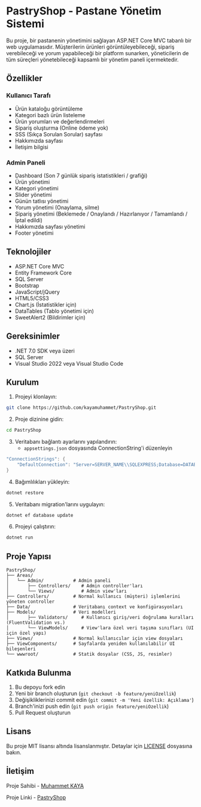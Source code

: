 # PastryShop - Pastane Yönetim Sistemi

Bu proje, bir pastanenin yönetimini sağlayan ASP.NET Core MVC tabanlı bir web uygulamasıdır. Müşterilerin ürünleri görüntüleyebileceği, sipariş verebileceği ve yorum yapabileceği bir platform sunarken, yöneticilerin de tüm süreçleri yönetebileceği kapsamlı bir yönetim paneli içermektedir.

## Özellikler

### Kullanıcı Tarafı
- Ürün kataloğu görüntüleme
- Kategori bazlı ürün listeleme
- Ürün yorumları ve değerlendirmeleri
- Sipariş oluşturma (Online ödeme yok)
- SSS (Sıkça Sorulan Sorular) sayfası
- Hakkımızda sayfası
- İletişim bilgisi

### Admin Paneli
- Dashboard (Son 7 günlük sipariş istatistikleri / grafiği)
- Ürün yönetimi
- Kategori yönetimi
- Slider yönetimi
- Günün tatlısı yönetimi
- Yorum yönetimi (Onaylama, silme)
- Sipariş yönetimi (Beklemede / Onaylandı / Hazırlanıyor / Tamamlandı / İptal edildi)
- Hakkımızda sayfası yönetimi
- Footer yönetimi

## Teknolojiler

- ASP.NET Core MVC
- Entity Framework Core
- SQL Server
- Bootstrap
- JavaScript/jQuery
- HTML5/CSS3
- Chart.js (İstatistikler için)
- DataTables (Tablo yönetimi için)
- SweetAlert2 (Bildirimler için)

## Gereksinimler

- .NET 7.0 SDK veya üzeri
- SQL Server
- Visual Studio 2022 veya Visual Studio Code

## Kurulum

1. Projeyi klonlayın:
```bash
git clone https://github.com/kayamuhammet/PastryShop.git
```

2. Proje dizinine gidin:
```bash
cd PastryShop
```

3. Veritabanı bağlantı ayarlarını yapılandırın:
   - `appsettings.json` dosyasında ConnectionString'i düzenleyin

```C#
"ConnectionStrings": {
    "DefaultConnection": "Server=SERVER_NAME\\SQLEXPRESS;Database=DATABASE_NAME;Trusted_Connection=True;TrustServerCertificate=True;"
}
```

4. Bağımlılıkları yükleyin:
```bash
dotnet restore
```

5. Veritabanı migration'larını uygulayın:
```bash
dotnet ef database update
```

6. Projeyi çalıştırın:
```bash
dotnet run
```

## Proje Yapısı

```
PastryShop/
├── Areas/
│   └── Admin/           # Admin paneli
│       ├── Controllers/    # Admin controller'ları
│       └── Views/          # Admin view'ları
├── Controllers/         # Normal kullanıcı (müşteri) işlemlerini yöneten controller
├── Data/                # Veritabanı context ve konfigürasyonları
├── Models/              # Veri modelleri
│       ├── Validators/     # Kullanıcı giriş/veri doğrulama kuralları (FluentValidation vs.)
│       └── ViewModels/     # View'lara özel veri taşıma sınıfları (UI için özel yapı)
├── Views/               # Normal kullanıcılar için view dosyaları
├── ViewComponents/      # Sayfalarda yeniden kullanılabilir UI bileşenleri
└── wwwroot/             # Statik dosyalar (CSS, JS, resimler)
```

## Katkıda Bulunma

1. Bu depoyu fork edin
2. Yeni bir branch oluşturun (`git checkout -b feature/yeniOzellik`)
3. Değişikliklerinizi commit edin (`git commit -m 'Yeni özellik: Açıklama'`)
4. Branch'inizi push edin (`git push origin feature/yeniOzellik`)
5. Pull Request oluşturun

## Lisans

Bu proje MIT lisansı altında lisanslanmıştır. Detaylar için [LICENSE](LICENSE) dosyasına bakın.

## İletişim

Proje Sahibi - [Muhammet KAYA](https://github.com/kayamuhammet)

Proje Linki - [PastryShop](https://github.com/kayamuhammet/PastryShop) 